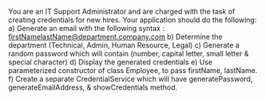 You are an IT Support Administrator and are charged with the task of creating credentials for new hires.
Your application should do the following:
a) Generate an email with the following syntax : firstNamelastName@department.company.com
b) Determine the department (Technical, Admin, Human Resource, Legal)
c) Generate a random password which will contain (number, capital letter, small letter & special character)
d) Display the generated credentials
e) Use parameterized constructor of class Employee, to pass firstName, lastName.
f) Create a separate CredentialService which will have generatePassword, generateEmailAddress, & showCredentials method.
